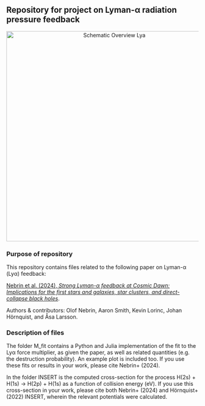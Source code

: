 ## Repository for project on Lyman-α radiation pressure feedback
<div style="text-align: center;">
    <img src="https://github.com/user-attachments/assets/fa23c18b-6641-4bc1-beed-804950a428bb" alt="Schematic Overview Lya" width="550"/>
</div>

### Purpose of repository

This repository contains files related to the following paper on Lyman-α (Lyα) feedback:

[Nebrin et al. (2024), *Strong Lyman-α feedback at Cosmic Dawn: Implications for the first stars and galaxies, star clusters, and direct-collapse black holes*](INSERT_LINK_HERE).

Authors & contributors: Olof Nebrin, Aaron Smith, Kevin Lorinc, Johan Hörnquist, and Åsa Larsson. 

### Description of files

The folder M_fit contains a Python and Julia implementation of the fit to the Lyα force multiplier, as given the paper, as well as related quantities 
(e.g. the destruction probability). An example plot is included too. If you use these fits or results in your work, please cite Nebrin+ (2024).

In the folder INSERT is the computed cross-section for the process H(2s) + H(1s) -> H(2p) + H(1s) as a function of collision energy (eV). 
If you use this cross-section in your work, please cite both Nebrin+ (2024) and Hörnquist+ (2022) INSERT, wherein the relevant potentials were 
calculated. 
